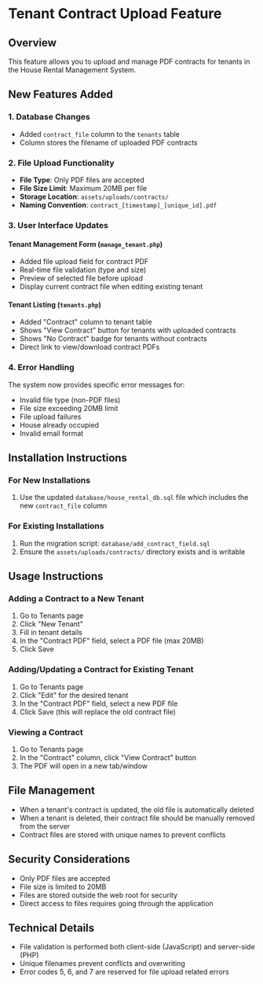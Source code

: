 # Tenant Contract Upload Feature

## Overview

This feature allows you to upload and manage PDF contracts for tenants in the House Rental Management System.

## New Features Added

### 1. Database Changes

- Added `contract_file` column to the `tenants` table
- Column stores the filename of uploaded PDF contracts

### 2. File Upload Functionality

- **File Type**: Only PDF files are accepted
- **File Size Limit**: Maximum 20MB per file
- **Storage Location**: `assets/uploads/contracts/`
- **Naming Convention**: `contract_[timestamp]_[unique_id].pdf`

### 3. User Interface Updates

#### Tenant Management Form (`manage_tenant.php`)

- Added file upload field for contract PDF
- Real-time file validation (type and size)
- Preview of selected file before upload
- Display current contract file when editing existing tenant

#### Tenant Listing (`tenants.php`)

- Added "Contract" column to tenant table
- Shows "View Contract" button for tenants with uploaded contracts
- Shows "No Contract" badge for tenants without contracts
- Direct link to view/download contract PDFs

### 4. Error Handling

The system now provides specific error messages for:

- Invalid file type (non-PDF files)
- File size exceeding 20MB limit
- File upload failures
- House already occupied
- Invalid email format

## Installation Instructions

### For New Installations

1. Use the updated `database/house_rental_db.sql` file which includes the new `contract_file` column

### For Existing Installations

1. Run the migration script: `database/add_contract_field.sql`
2. Ensure the `assets/uploads/contracts/` directory exists and is writable

## Usage Instructions

### Adding a Contract to a New Tenant

1. Go to Tenants page
2. Click "New Tenant"
3. Fill in tenant details
4. In the "Contract PDF" field, select a PDF file (max 20MB)
5. Click Save

### Adding/Updating a Contract for Existing Tenant

1. Go to Tenants page
2. Click "Edit" for the desired tenant
3. In the "Contract PDF" field, select a new PDF file
4. Click Save (this will replace the old contract file)

### Viewing a Contract

1. Go to Tenants page
2. In the "Contract" column, click "View Contract" button
3. The PDF will open in a new tab/window

## File Management

- When a tenant's contract is updated, the old file is automatically deleted
- When a tenant is deleted, their contract file should be manually removed from the server
- Contract files are stored with unique names to prevent conflicts

## Security Considerations

- Only PDF files are accepted
- File size is limited to 20MB
- Files are stored outside the web root for security
- Direct access to files requires going through the application

## Technical Details

- File validation is performed both client-side (JavaScript) and server-side (PHP)
- Unique filenames prevent conflicts and overwriting
- Error codes 5, 6, and 7 are reserved for file upload related errors
